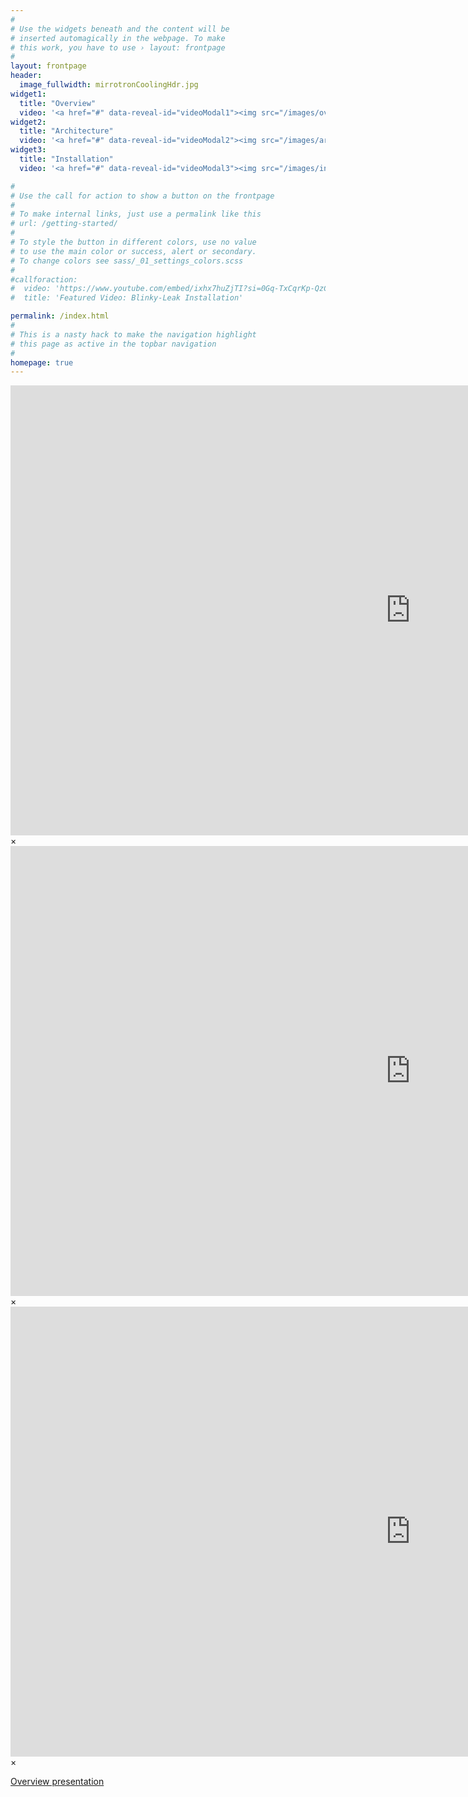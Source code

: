 ```yaml
---
#
# Use the widgets beneath and the content will be
# inserted automagically in the webpage. To make
# this work, you have to use › layout: frontpage
#
layout: frontpage
header:
  image_fullwidth: mirrotronCoolingHdr.jpg
widget1:
  title: "Overview"
  video: '<a href="#" data-reveal-id="videoModal1"><img src="/images/overviewThumb.png" width="300" height="169" alt="" style="border: 5px solid #89bee6;"/></a>'
widget2:
  title: "Architecture"
  video: '<a href="#" data-reveal-id="videoModal2"><img src="/images/archThumb.png" width="300" height="169" alt="" style="border: 5px solid #89bee6;"/></a>'
widget3:
  title: "Installation"
  video: '<a href="#" data-reveal-id="videoModal3"><img src="/images/installThumb.png" width="300" height="169" alt="" style="border: 5px solid #89bee6;"/></a>'

#
# Use the call for action to show a button on the frontpage
#
# To make internal links, just use a permalink like this
# url: /getting-started/
#
# To style the button in different colors, use no value
# to use the main color or success, alert or secondary.
# To change colors see sass/_01_settings_colors.scss
#
#callforaction:
#  video: 'https://www.youtube.com/embed/ixhx7huZjTI?si=0Gq-TxCqrKp-QzCg'
#  title: 'Featured Video: Blinky-Leak Installation'

permalink: /index.html
#
# This is a nasty hack to make the navigation highlight
# this page as active in the topbar navigation
#
homepage: true
---
```

<div id="videoModal1" class="reveal-modal large" data-reveal="">
  <div class="flex-video widescreen vimeo" style="display: block;">
    <iframe width="1280" height="720" src="https://player.vimeo.com/video/913219981?dnt=1" frameborder="0" allowfullscreen></iframe>
  </div>
  <a class="close-reveal-modal">&#215;</a>
</div>
<div id="videoModal2" class="reveal-modal large" data-reveal="">
  <div class="flex-video widescreen vimeo" style="display: block;">
    <iframe width="1280" height="720" src="https://player.vimeo.com/video/913220335?dnt=1" frameborder="0" allowfullscreen></iframe>
  </div>
  <a class="close-reveal-modal">&#215;</a>
</div>
<div id="videoModal3" class="reveal-modal large" data-reveal="">
  <div class="flex-video widescreen vimeo" style="display: block;">
    <iframe width="1280" height="720" src="https://player.vimeo.com/video/906812514?dnt=1" frameborder="0" allowfullscreen></iframe>
  </div>
  <a class="close-reveal-modal">&#215;</a>
</div>

[Overview presentation](https://docs.google.com/presentation/d/e/2PACX-1vRG3nJ5e0Zz-bhrKx68-7E6T7x23cLjuwj2gvveQOSaV3GjceNPJEmz7dPGEa4WUYVPRx3xo789TKIg/pub?start=false&loop=false)
